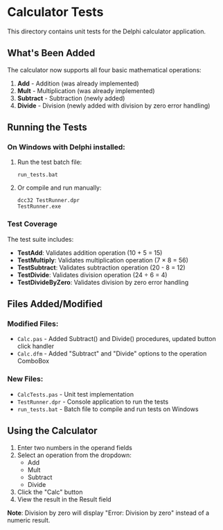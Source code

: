 # Calculator Tests

This directory contains unit tests for the Delphi calculator application.

## What's Been Added

The calculator now supports all four basic mathematical operations:

1. **Add** - Addition (was already implemented)
2. **Mult** - Multiplication (was already implemented) 
3. **Subtract** - Subtraction (newly added)
4. **Divide** - Division (newly added with division by zero error handling)

## Running the Tests

### On Windows with Delphi installed:

1. Run the test batch file:
   ```
   run_tests.bat
   ```

2. Or compile and run manually:
   ```
   dcc32 TestRunner.dpr
   TestRunner.exe
   ```

### Test Coverage

The test suite includes:

- **TestAdd**: Validates addition operation (10 + 5 = 15)
- **TestMultiply**: Validates multiplication operation (7 × 8 = 56)  
- **TestSubtract**: Validates subtraction operation (20 - 8 = 12)
- **TestDivide**: Validates division operation (24 ÷ 6 = 4)
- **TestDivideByZero**: Validates division by zero error handling

## Files Added/Modified

### Modified Files:
- `Calc.pas` - Added Subtract() and Divide() procedures, updated button click handler
- `Calc.dfm` - Added "Subtract" and "Divide" options to the operation ComboBox

### New Files:
- `CalcTests.pas` - Unit test implementation
- `TestRunner.dpr` - Console application to run the tests
- `run_tests.bat` - Batch file to compile and run tests on Windows

## Using the Calculator

1. Enter two numbers in the operand fields
2. Select an operation from the dropdown:
   - Add
   - Mult  
   - Subtract
   - Divide
3. Click the "Calc" button
4. View the result in the Result field

**Note**: Division by zero will display "Error: Division by zero" instead of a numeric result.